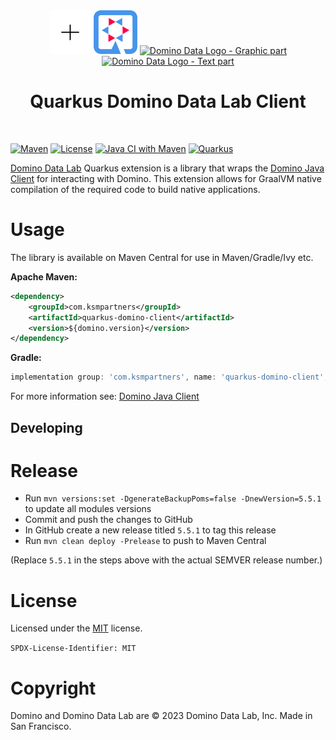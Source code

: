 <div align="center">
   
<img src="https://github.com/ksmpartners/quarkus-domino-client/blob/main/integration-tests/src/main/resources/plus-sign.svg" width="67" height="70" >
<img src="https://github.com/ksmpartners/quarkus-domino-client/blob/main/integration-tests/src/main/resources/quarkus.svg" height="70" >
<a href="https://www.dominodatalab.com/" alt="Domino Data Lab">
   <img class="spinner" loading="lazy" height="70" width="116" src="https://www.dominodatalab.com/hubfs/NBM/domino-logo-spinner.webp" alt="Domino Data Logo - Graphic part">
   <img loading="lazy" height="70" src="https://www.dominodatalab.com/hubfs/NBM/domino-logo-text.webp" alt="Domino Data Logo - Text part">
</a>

# Quarkus Domino Data Lab Client
</div>
<br>

[![Maven](https://img.shields.io/maven-central/v/com.ksmpartners/quarkus-domino-client.svg?style=for-the-badge)](https://repo1.maven.org/maven2/com/ksmpartners/quarkus-domino-client/)
[![License](https://img.shields.io/github/license/ksmpartners/quarkus-domino-client?style=for-the-badge&logo=mit)](https://opensource.org/licenses/MIT)
[![Java CI with Maven](https://img.shields.io/github/actions/workflow/status/ksmpartners/quarkus-domino-client/build.yml?branch=main&logo=GitHub&style=for-the-badge)](https://github.com/ksmpartners/quarkus-domino-client/actions/workflows/build.yml)
[![Quarkus](https://img.shields.io/badge/quarkus-power-blue?logo=quarkus&style=for-the-badge)](https://github.com/quarkusio/quarkus)

[Domino Data Lab](https://www.dominodatalab.com/) Quarkus extension is a library that wraps the [Domino Java Client](https://github.com/ksmpartners/domino-java-client) for interacting with Domino.
This extension allows for GraalVM native compilation of the required code to build native applications.

# Usage

The library is available on Maven Central for use in Maven/Gradle/Ivy etc.

**Apache Maven:**
```xml
<dependency>
    <groupId>com.ksmpartners</groupId>
    <artifactId>quarkus-domino-client</artifactId>
    <version>${domino.version}</version>
</dependency>
```

**Gradle:**
```groovy
implementation group: 'com.ksmpartners', name: 'quarkus-domino-client', version: '${domino.version}'
```

For more information see: [Domino Java Client](https://github.com/ksmpartners/domino-java-client)

## Developing
# Release

- Run `mvn versions:set -DgenerateBackupPoms=false -DnewVersion=5.5.1` to update all modules versions
- Commit and push the changes to GitHub
- In GitHub create a new release titled `5.5.1` to tag this release
- Run `mvn clean deploy -Prelease` to push to Maven Central

(Replace `5.5.1` in the steps above with the actual SEMVER release number.)

# License

Licensed under the [MIT](https://en.wikipedia.org/wiki/MIT_License) license.

`SPDX-License-Identifier: MIT`

# Copyright

Domino and Domino Data Lab are © 2023 Domino Data Lab, Inc. Made in San Francisco. 

